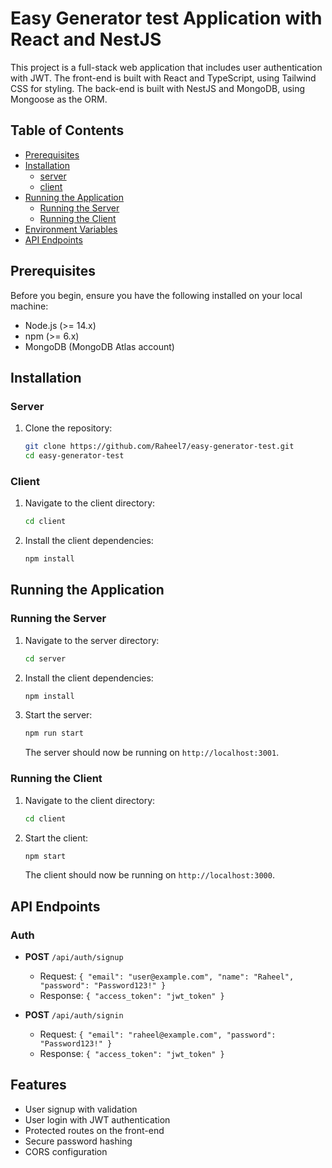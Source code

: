 # Easy Generator test Application with React and NestJS

This project is a full-stack web application that includes user authentication with JWT. The front-end is built with React and TypeScript, using Tailwind CSS for styling. The back-end is built with NestJS and MongoDB, using Mongoose as the ORM.

## Table of Contents

- [Prerequisites](#prerequisites)
- [Installation](#installation)
  - [server](#server)
  - [client](#client)
- [Running the Application](#running-the-application)
  - [Running the Server](#running-the-server)
  - [Running the Client](#running-the-client)
- [Environment Variables](#environment-variables)
- [API Endpoints](#api-endpoints)

## Prerequisites

Before you begin, ensure you have the following installed on your local machine:

- Node.js (>= 14.x)
- npm (>= 6.x)
- MongoDB (MongoDB Atlas account)

## Installation

### Server

1. Clone the repository:

    ```bash
    git clone https://github.com/Raheel7/easy-generator-test.git
    cd easy-generator-test
    ```


### Client

1. Navigate to the client directory:

    ```bash
    cd client
    ```

2. Install the client dependencies:

    ```bash
    npm install
    ```


## Running the Application

### Running the Server

1. Navigate to the server directory:

    ```bash
    cd server
    ```

2. Install the client dependencies:

    ```bash
    npm install
    ```

3. Start the server:

    ```bash
    npm run start
    ```

    The server should now be running on `http://localhost:3001`.

### Running the Client

1. Navigate to the client directory:

    ```bash
    cd client
    ```

2. Start the client:

    ```bash
    npm start
    ```

    The client should now be running on `http://localhost:3000`.




## API Endpoints

### Auth

- **POST** `/api/auth/signup`
  - Request: `{ "email": "user@example.com", "name": "Raheel", "password": "Password123!" }`
  - Response: `{ "access_token": "jwt_token" }`

- **POST** `/api/auth/signin`
  - Request: `{ "email": "raheel@example.com", "password": "Password123!" }`
  - Response: `{ "access_token": "jwt_token" }`

## Features

- User signup with validation
- User login with JWT authentication
- Protected routes on the front-end
- Secure password hashing
- CORS configuration

